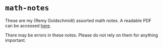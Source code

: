 # `math-notes`

These are my (Remy Goldschmidt) assorted math notes.
A readable PDF can be accessed [here][].

There may be errors in these notes.
Please do not rely on them for anything important.

[here]: http://taktoa.me/math-notes/notes.pdf

